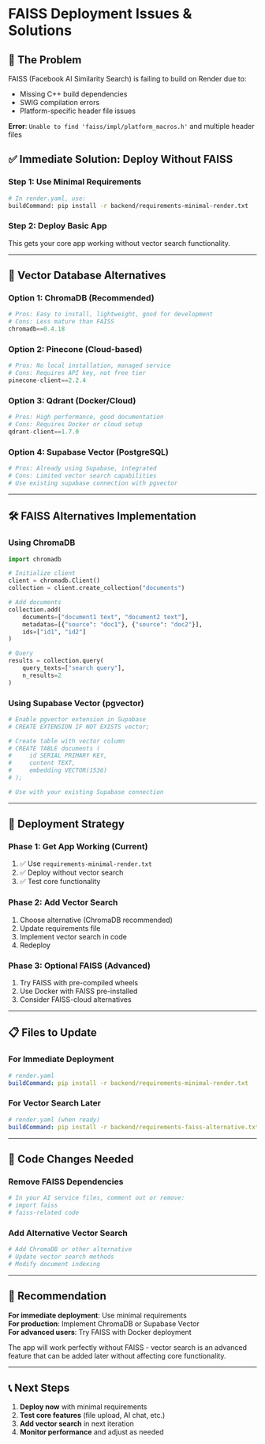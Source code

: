 # FAISS Deployment Issues & Solutions

## 🚨 **The Problem**

FAISS (Facebook AI Similarity Search) is failing to build on Render due to:
- Missing C++ build dependencies 
- SWIG compilation errors
- Platform-specific header file issues

**Error**: `Unable to find 'faiss/impl/platform_macros.h'` and multiple header files

## ✅ **Immediate Solution: Deploy Without FAISS**

### **Step 1: Use Minimal Requirements**
```bash
# In render.yaml, use:
buildCommand: pip install -r backend/requirements-minimal-render.txt
```

### **Step 2: Deploy Basic App**
This gets your core app working without vector search functionality.

---

## 🔄 **Vector Database Alternatives**

### **Option 1: ChromaDB (Recommended)**
```python
# Pros: Easy to install, lightweight, good for development
# Cons: Less mature than FAISS
chromadb==0.4.18
```

### **Option 2: Pinecone (Cloud-based)**
```python
# Pros: No local installation, managed service
# Cons: Requires API key, not free tier
pinecone-client==2.2.4
```

### **Option 3: Qdrant (Docker/Cloud)**
```python
# Pros: High performance, good documentation
# Cons: Requires Docker or cloud setup
qdrant-client==1.7.0
```

### **Option 4: Supabase Vector (PostgreSQL)**
```python
# Pros: Already using Supabase, integrated
# Cons: Limited vector search capabilities
# Use existing supabase connection with pgvector
```

---

## 🛠️ **FAISS Alternatives Implementation**

### **Using ChromaDB**
```python
import chromadb

# Initialize client
client = chromadb.Client()
collection = client.create_collection("documents")

# Add documents
collection.add(
    documents=["document1 text", "document2 text"],
    metadatas=[{"source": "doc1"}, {"source": "doc2"}],
    ids=["id1", "id2"]
)

# Query
results = collection.query(
    query_texts=["search query"],
    n_results=2
)
```

### **Using Supabase Vector (pgvector)**
```python
# Enable pgvector extension in Supabase
# CREATE EXTENSION IF NOT EXISTS vector;

# Create table with vector column
# CREATE TABLE documents (
#     id SERIAL PRIMARY KEY,
#     content TEXT,
#     embedding VECTOR(1536)
# );

# Use with your existing Supabase connection
```

---

## 🎯 **Deployment Strategy**

### **Phase 1: Get App Working (Current)**
1. ✅ Use `requirements-minimal-render.txt`
2. ✅ Deploy without vector search
3. ✅ Test core functionality

### **Phase 2: Add Vector Search**
1. Choose alternative (ChromaDB recommended)
2. Update requirements file
3. Implement vector search in code
4. Redeploy

### **Phase 3: Optional FAISS (Advanced)**
1. Try FAISS with pre-compiled wheels
2. Use Docker with FAISS pre-installed
3. Consider FAISS-cloud alternatives

---

## 📋 **Files to Update**

### **For Immediate Deployment**
```yaml
# render.yaml
buildCommand: pip install -r backend/requirements-minimal-render.txt
```

### **For Vector Search Later**
```yaml
# render.yaml (when ready)
buildCommand: pip install -r backend/requirements-faiss-alternative.txt
```

---

## 🔧 **Code Changes Needed**

### **Remove FAISS Dependencies**
```python
# In your AI service files, comment out or remove:
# import faiss
# faiss-related code
```

### **Add Alternative Vector Search**
```python
# Add ChromaDB or other alternative
# Update vector search methods
# Modify document indexing
```

---

## 🎯 **Recommendation**

**For immediate deployment**: Use minimal requirements  
**For production**: Implement ChromaDB or Supabase Vector  
**For advanced users**: Try FAISS with Docker deployment  

The app will work perfectly without FAISS - vector search is an advanced feature that can be added later without affecting core functionality.

---

## 📞 **Next Steps**

1. **Deploy now** with minimal requirements
2. **Test core features** (file upload, AI chat, etc.)
3. **Add vector search** in next iteration
4. **Monitor performance** and adjust as needed 
